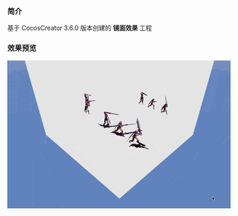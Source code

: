 ### 简介
基于 CocosCreator 3.6.0 版本创建的 **镜面效果** 工程

### 效果预览
![image](../../../gif/202210/2022101002.gif)